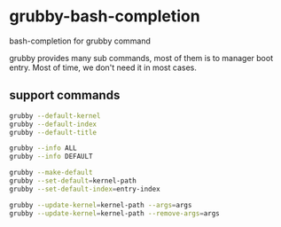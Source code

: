# grubby-bash-completion
bash-completion for grubby command

grubby provides many sub commands, most of them is to manager boot entry.
Most of time, we don't need it in most cases.

## support commands
```bash
grubby --default-kernel
grubby --default-index
grubby --default-title

grubby --info ALL
grubby --info DEFAULT

grubby --make-default
grubby --set-default=kernel-path
grubby --set-default-index=entry-index

grubby --update-kernel=kernel-path --args=args
grubby --update-kernel=kernel-path --remove-args=args
```